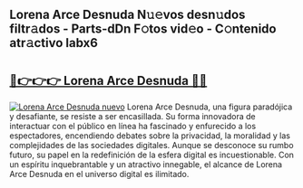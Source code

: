 ## Lorena Arce Desnuda N𝚞𝚎vos desn𝚞dos filtr𝚊dos - Parts-dDn F𝚘tos vid𝚎o - C𝚘ntenido atr𝚊ctivo labx6

# <h2><a href="http://mbc7wd.tromn.icu/?c=Lorena+Arce+Desnuda">🔗👉👉👉 Lorena Arce Desnuda 🔗🔗</a></h2>

[![Lorena Arce Desnuda nuevo](https://i.imgur.com/pEAQMta.gif)](http://mbc7wd.tromn.icu/?c=Lorena+Arce+Desnuda)
Lorena Arce Desnuda, una figura paradójica y desafiante, se resiste a ser encasillada. Su forma innovadora de interactuar con el público en línea ha fascinado y enfurecido a los espectadores, encendiendo debates sobre la privacidad, la moralidad y las complejidades de las sociedades digitales. Aunque se desconoce su rumbo futuro, su papel en la redefinición de la esfera digital es incuestionable. Con un espíritu inquebrantable y un atractivo innegable, el alcance de Lorena Arce Desnuda en el universo digital es ilimitado.
